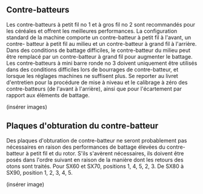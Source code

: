 ## Contre-batteurs

Les contre-batteurs à petit fil no 1 et à gros fil no 2 sont recommandés pour les céréales et offrent les meilleures performances. La configuration standard de la machine comporte un contre-batteur à petit fil à l'avant, un contre- batteur à petit fil au milieu et un contre-batteur à grand fil à l'arrière. Dans des conditions de battage difficiles, le contre-batteur du milieu peut être remplacé par un contre-batteur à grand fil pour augmenter le battage.
Les contre-batteurs à mini barre ronde no 3 doivent uniquement être utilisés dans des conditions difficiles lors de bourrages de contre-batteur, et lorsque les réglages machines ne suffisent plus.
Se reporter au livret d'entretien pour la procédure de mise à niveau et le calibrage à zéro des contre-batteurs (de l'avant à l'arrière), ainsi que pour l'écartement par rapport aux éléments de battage.

(insérer images)

## Plaques d'obturation du contre-batteur
Des plaques d'obturation de contre-batteur ne seront probablement pas nécessaires en raison des performances de battage élevées du contre- batteur à petit fil et du rotor.
S'ils s'avèrent nécessaires, ils doivent être posés dans l'ordre suivant en raison de la manière dont les retours des otons sont traités. Pour SX60 et SX70, positions 1, 4, 5, 2, 3. De SX80 à SX90, position 1, 2, 3, 4, 5.

(insérer image)
